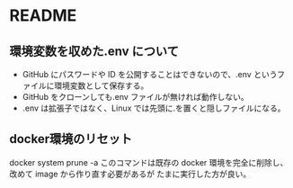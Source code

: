 # README

## 環境変数を収めた.env について

- GitHub にパスワードや ID を公開することはできないので、.env というファイルに環境変数として保存する。
- GitHub をクローンしても.env ファイルが無ければ動作しない。
- .env は拡張子ではなく、Linux では先頭に.を置くと隠しファイルになる。

## docker環境のリセット

 docker system prune -a
  このコマンドは既存の docker 環境を完全に削除し、改めて image から作り直す必要があるが
  たまに実行した方が良い。
  